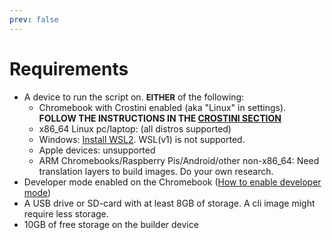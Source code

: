 ```yaml
---
prev: false
---
```


# Requirements

* A device to run the script on. <font size=2>**EITHER**</font> of the following:
    * Chromebook with Crostini enabled (aka "Linux" in settings). **FOLLOW THE INSTRUCTIONS IN
      THE [CROSTINI SECTION](/docs/extra/crostini "Eupnea - Crostini instructions")**
    * x86_64 Linux pc/laptop: (all distros supported)
    * Windows: [Install WSL2](https://ubuntu.com/tutorials/install-ubuntu-on-wsl2-on-windows-11-with-gui-support#1-overview). WSL(v1) is not supported.
    * Apple devices: unsupported
    * ARM Chromebooks/Raspberry Pis/Android/other non-x86_64: Need translation layers to build images. Do your own 
      research.
* Developer mode enabled on the
  Chromebook ([How to enable developer mode](https://www.androidauthority.com/how-to-enable-developer-mode-on-a-chromebook-906688/))
* A USB drive or SD-card with at least 8GB of storage. A cli image might require less storage.
* 10GB of free storage on the builder device
